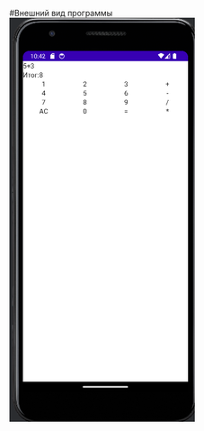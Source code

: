 #Внешний вид программы
![Иллюстрация к проекту](https://github.com/tiko34/AndroidKotlineComposeCalculate/blob/main/VJ%2Cbkmysqrfkmkrekznjh.png)
